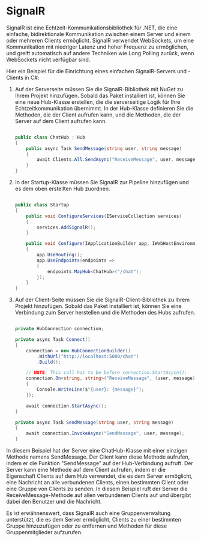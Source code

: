 # SignalR

SignalR ist eine Echtzeit-Kommunikationsbibliothek für .NET, die eine einfache, bidirektionale Kommunikation zwischen einem Server und einem oder mehreren Clients ermöglicht. SignalR verwendet WebSockets, um eine Kommunikation mit niedriger Latenz und hoher Frequenz zu ermöglichen, und greift automatisch auf andere Techniken wie Long Polling zurück, wenn WebSockets nicht verfügbar sind.

Hier ein Beispiel für die Einrichtung eines einfachen SignalR-Servers und -Clients in C#:

1. Auf der Serverseite müssen Sie die SignalR-Bibliothek mit NuGet zu Ihrem Projekt hinzufügen. Sobald das Paket installiert ist, können Sie eine neue Hub-Klasse erstellen, die die serverseitige Logik für Ihre Echtzeitkommunikation übernimmt. In der Hub-Klasse definieren Sie die Methoden, die der Client aufrufen kann, und die Methoden, die der Server auf dem Client aufrufen kann.

    ```csharp

    public class ChatHub : Hub
    {
        public async Task SendMessage(string user, string message)
        {
            await Clients.All.SendAsync("ReceiveMessage", user, message);
        }
    }


    ```

2. In der Startup-Klasse müssen Sie SignalR zur Pipeline hinzufügen und es dem oben erstellten Hub zuordnen.

    ```csharp

    public class Startup
    {
        public void ConfigureServices(IServiceCollection services)
        {
            services.AddSignalR();
        }

        public void Configure(IApplicationBuilder app, IWebHostEnvironment env)
        {
            app.UseRouting();
            app.UseEndpoints(endpoints =>
            {
                endpoints.MapHub<ChatHub>("/chat");
            });
        }
    }

    ```

3. Auf der Client-Seite müssen Sie die SignalR-Client-Bibliothek zu Ihrem Projekt hinzufügen. Sobald das Paket installiert ist, können Sie eine Verbindung zum Server herstellen und die Methoden des Hubs aufrufen.

    ```csharp

    private HubConnection connection;

    private async Task Connect()
    {
        connection = new HubConnectionBuilder()
            .WithUrl("http://localhost:5000/chat")
            .Build();

        // NOTE: This call has to be before connection.StartAsycn();
        connection.On<string, string>("ReceiveMessage", (user, message) =>
        {
            Console.WriteLine($"{user}: {message}");
        });

        await connection.StartAsync();
    }

    private async Task SendMessage(string user, string message)
    {
        await connection.InvokeAsync("SendMessage", user, message);
    }

    ```

In diesem Beispiel hat der Server eine ChatHub-Klasse mit einer einzigen Methode namens SendMessage. Der Client kann diese Methode aufrufen, indem er die Funktion "SendMessage" auf der Hub-Verbindung aufruft. Der Server kann eine Methode auf dem Client aufrufen, indem er die Eigenschaft Clients auf dem Hub verwendet, die es dem Server ermöglicht, eine Nachricht an alle verbundenen Clients, einen bestimmten Client oder eine Gruppe von Clients zu senden. In diesem Beispiel ruft der Server die ReceiveMessage-Methode auf allen verbundenen Clients auf und übergibt dabei den Benutzer und die Nachricht.

Es ist erwähnenswert, dass SignalR auch eine Gruppenverwaltung unterstützt, die es dem Server ermöglicht, Clients zu einer bestimmten Gruppe hinzuzufügen oder zu entfernen und Methoden für diese Gruppenmitglieder aufzurufen.